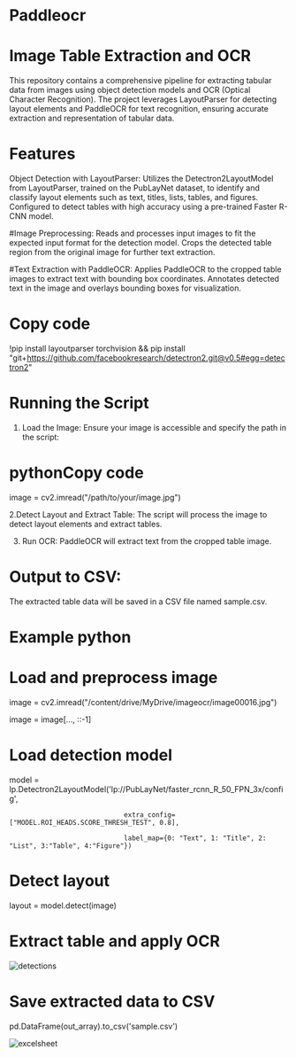 # Paddleocr

# Image Table Extraction and OCR
This repository contains a comprehensive pipeline for extracting tabular data from images using object detection models and OCR (Optical Character Recognition). The project leverages LayoutParser for detecting layout elements and PaddleOCR for text recognition, ensuring accurate extraction and representation of tabular data.

# Features
Object Detection with LayoutParser:
Utilizes the Detectron2LayoutModel from LayoutParser, trained on the PubLayNet dataset, to identify and classify layout elements such as text, titles, lists, tables, and figures.
Configured to detect tables with high accuracy using a pre-trained Faster R-CNN model.

#Image Preprocessing:
Reads and processes input images to fit the expected input format for the detection model.
Crops the detected table region from the original image for further text extraction.

#Text Extraction with PaddleOCR:
Applies PaddleOCR to the cropped table images to extract text with bounding box coordinates.
Annotates detected text in the image and overlays bounding boxes for visualization.


# Copy code
!pip install layoutparser torchvision && pip install "git+https://github.com/facebookresearch/detectron2.git@v0.5#egg=detectron2"

# Running the Script
1. Load the Image:
   Ensure your image is accessible and specify the path in the script:
# pythonCopy code
image = cv2.imread("/path/to/your/image.jpg")

2.Detect Layout and Extract Table:
The script will process the image to detect layout elements and extract tables.

3. Run OCR:
PaddleOCR will extract text from the cropped table image.

# Output to CSV:
The extracted table data will be saved in a CSV file named sample.csv.

# Example python
# Load and preprocess image
image = cv2.imread("/content/drive/MyDrive/imageocr/image00016.jpg")

image = image[..., ::-1]

# Load detection model
model = lp.Detectron2LayoutModel('lp://PubLayNet/faster_rcnn_R_50_FPN_3x/config',

                                 extra_config=["MODEL.ROI_HEADS.SCORE_THRESH_TEST", 0.8],
                                 
                                 label_map={0: "Text", 1: "Title", 2: "List", 3:"Table", 4:"Figure"})

# Detect layout
layout = model.detect(image)

# Extract table and apply OCR

![detections](https://github.com/Shikha409/paddleocr/assets/124184032/f3c8af39-8771-4b90-8500-6aec30954e25)


# Save extracted data to CSV

pd.DataFrame(out_array).to_csv('sample.csv')

![excelsheet](https://github.com/Shikha409/paddleocr/assets/124184032/5ed78de7-b58b-410a-951f-82a7c1aa9e06)




